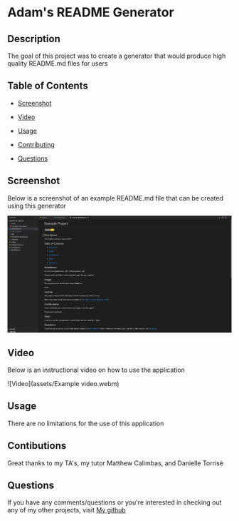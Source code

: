 # Adam's README Generator

## Description

The goal of this project was to create a generator that would produce high quality README.md files for users
    
## Table of Contents 

* [Screenshot](#Screenshot)

* [Video](#Video)
    
* [Usage](#Usage)
    
* [Contributing](#Contributing)
    
* [Questions](#Questions)
    
## Screenshot

Below is a screenshot of an example README.md file that can be created using this generator

![Screenshot](assets/samplerREADME.png)

## Video

Below is an instructional video on how to use the application

![Video](assets/Example video.webm)
    
## Usage
    
There are no limitations for the use of this application

    
## Contibutions
    
Great thanks to my TA's, my tutor Matthew Calimbas, and Danielle Torrisè
    

## Questions
    
If you have any comments/questions or you're interested in checking out any of my other projects, visit [My github](http://github.com/Variegatedhuman)

